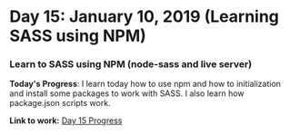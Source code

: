 # Day 15: January 10, 2019 (Learning SASS using NPM)
### Learn to SASS using NPM (node-sass and live server)

**Today's Progress**: I learn today how to use npm and how to initialization and install some packages to work with SASS. I also learn how package.json scripts work. 

**Link to work:**
[Day 15 Progress](https://github.com/jamesmonsarvas/1-100DaysOfCode/blob/master/days/15/source/)